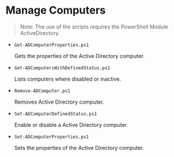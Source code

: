 # Manage Computers

> Note: The use of the scripts requires the PowerShell Module ActiveDirectory.

+ `Get-ADComputerProperties.ps1`

  Gets the properties of the Active Directory computer.

+ `Get-ADComputersWithDefinedStatus.ps1`

  Lists computers where disabled or inactive.

+ `Remove-ADComputer.ps1`

  Removes Active Directory computer.

+ `Set-ADComputerDefinedStatus.ps1`

  Enable or disable a Active Directory computer.

+ `Set-ADComputerProperties.ps1`

  Sets the properties of the Active Directory computer.
